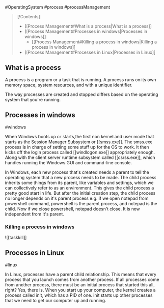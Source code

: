#OperatingSystem #process #processManagement

>[!Contents]
>- [[Process Management#What is a process|What is a process]]
>- [[Process Management#Processes in windows|Processes in windows]]
>	- [[Process Management#Killing a process in windows|Killing a process in windows]]
>- [[Process Management#Processes in Linux|Processes in Linux]]
## What is a process
A process is a program or a task that is running. A process runs on its own memory space, system resources, and with a unique identifier. 

The way processes are created and stopped differs based on the operating system that you're running.
## Processes in windows
#windows 

When Windows boots up or starts,the first non kernel and user mode that starts as the Session Manager Subsystem or [[smss.exe]]. The smss.exe process is in charge of setting some stuff up for the OS to work. 
It then kicks off the login process called [[windlogon.exe]] appropriately enough. Along with the client server runtime subsystem called [[csrss.exe]], which handles running the Windows GUI and command-line console.

In Windows, each new process that's created needs 
a parent to tell the operating system that a new process needs to be made. The child process inherits some things from its parent,
like variables and settings, which we can collectively refer to as an environment. This gives the child process a pretty good start in life. But after the initial creation step, the child process no longer depends on it's parent process e.g. if we open notepad from powershell command, powershell is the parent process, and notepad is the child. Now if we close powershell, notepad doesn't close. It is now independent from it's parent. 
### Killing a process in windows
![[taskkill]]


## Processes in Linux
#linux 

In Linux, processes have a parent child relationship. This means that every process that you launch comes from another  process. If all processes come from another process, there must be an initial process that started this all, right? Yes, there is. When you start up your computer, the kernel creates a process called init, which has a PID of one. init starts up other processes that we need to get our computer up and running.
